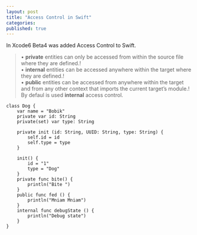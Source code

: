 ```yaml
---
layout: post
title: "Access Control in Swift"
categories:
published: true
---
```


In Xcode6 Beta4 was added Access Control to Swift.  
> • **private** entities can only be accessed from within the source file where they are defined.!  
  • **internal** entities can be accessed anywhere within the target where they are defined.!  
  • **public** entities can be accessed from anywhere within the target and from any other context that imports the current target’s module.!  
By defaul is used **internal** access control.

``` objc
class Dog {
    var name = "Bobik"
    private var id: String
    private(set) var type: String
    
    private init (id: String, UUID: String, type: String) {
        self.id = id
        self.type = type
    }
    
    init() {
        id = "1"
        type = "Dog"
    }
    private func bite() {
        println("Bite ")
    }
    public func fed () {
        println("Mniam Mniam")
    }
    internal func debugState () {
        println("Debug state")
    }
}
```